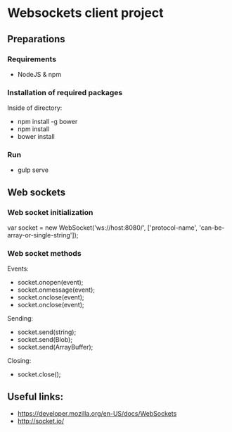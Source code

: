 # Websockets client project


## Preparations

### Requirements

- NodeJS & npm

### Installation of required packages

Inside of directory:
- npm install -g bower
- npm install
- bower install

### Run
- gulp serve


## Web sockets

### Web socket initialization

var socket = new WebSocket('ws://host:8080/', ['protocol-name', 'can-be-array-or-single-string']);


### Web socket methods

Events:
- socket.onopen(event);
- socket.onmessage(event);
- socket.onclose(event);
- socket.onclose(event);

Sending:
- socket.send(string);
- socket.send(Blob);
- socket.send(ArrayBuffer);

Closing:
- socket.close();

## Useful links:
- https://developer.mozilla.org/en-US/docs/WebSockets
- http://socket.io/
